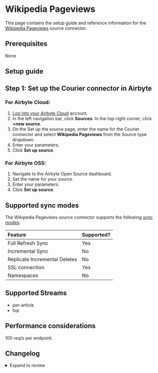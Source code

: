 # Wikipedia Pageviews

This page contains the setup guide and reference information for the [Wikipedia Pageviews](https://wikimedia.org/api/rest_v1/#/Pageviews%20data) source connector.

## Prerequisites

None

## Setup guide

## Step 1: Set up the Courier connector in Airbyte

### For Airbyte Cloud:

1. [Log into your Airbyte Cloud](https://cloud.airbyte.com/workspaces) account.
2. In the left navigation bar, click **Sources**. In the top-right corner, click **+new source**.
3. On the Set up the source page, enter the name for the Courier connector and select **Wikipedia Pageviews** from the Source type dropdown.
4. Enter your parameters.
5. Click **Set up source**.

### For Airbyte OSS:

1. Navigate to the Airbyte Open Source dashboard.
2. Set the name for your source.
3. Enter your parameters.
4. Click **Set up source**.

## Supported sync modes

The Wikipedia Pageviews source connector supports the following [sync modes](https://docs.airbyte.com/cloud/core-concepts#connection-sync-modes):

| Feature                       | Supported? |
| :---------------------------- | :--------- |
| Full Refresh Sync             | Yes        |
| Incremental Sync              | No         |
| Replicate Incremental Deletes | No         |
| SSL connection                | Yes        |
| Namespaces                    | No         |

## Supported Streams

- per-article
- top

## Performance considerations

100 req/s per endpoint.

## Changelog

<details>
  <summary>Expand to review</summary>

| Version | Date       | Pull Request                                              | Subject        |
| :------ | :--------- | :-------------------------------------------------------- | :------------- |
| 0.2.16 | 2025-03-29 | [56888](https://github.com/airbytehq/airbyte/pull/56888) | Update dependencies |
| 0.2.15 | 2025-03-22 | [56296](https://github.com/airbytehq/airbyte/pull/56296) | Update dependencies |
| 0.2.14 | 2025-03-08 | [55618](https://github.com/airbytehq/airbyte/pull/55618) | Update dependencies |
| 0.2.13 | 2025-03-01 | [55129](https://github.com/airbytehq/airbyte/pull/55129) | Update dependencies |
| 0.2.12 | 2025-02-22 | [54472](https://github.com/airbytehq/airbyte/pull/54472) | Update dependencies |
| 0.2.11 | 2025-02-15 | [54093](https://github.com/airbytehq/airbyte/pull/54093) | Update dependencies |
| 0.2.10 | 2025-02-08 | [53587](https://github.com/airbytehq/airbyte/pull/53587) | Update dependencies |
| 0.2.9 | 2025-02-01 | [53103](https://github.com/airbytehq/airbyte/pull/53103) | Update dependencies |
| 0.2.8 | 2025-01-25 | [52418](https://github.com/airbytehq/airbyte/pull/52418) | Update dependencies |
| 0.2.7 | 2025-01-18 | [51968](https://github.com/airbytehq/airbyte/pull/51968) | Update dependencies |
| 0.2.6 | 2025-01-11 | [51393](https://github.com/airbytehq/airbyte/pull/51393) | Update dependencies |
| 0.2.5 | 2024-12-28 | [50807](https://github.com/airbytehq/airbyte/pull/50807) | Update dependencies |
| 0.2.4 | 2024-12-21 | [50345](https://github.com/airbytehq/airbyte/pull/50345) | Update dependencies |
| 0.2.3 | 2024-12-14 | [49734](https://github.com/airbytehq/airbyte/pull/49734) | Update dependencies |
| 0.2.2 | 2024-12-12 | [47763](https://github.com/airbytehq/airbyte/pull/47763) | Update dependencies |
| 0.2.1 | 2024-10-28 | [47618](https://github.com/airbytehq/airbyte/pull/47618) | Update dependencies |
| 0.2.0 | 2024-08-20 | [44460](https://github.com/airbytehq/airbyte/pull/44460) | Refactor connector to manifest-only format |
| 0.1.10 | 2024-08-17 | [44202](https://github.com/airbytehq/airbyte/pull/44202) | Update dependencies |
| 0.1.9 | 2024-08-12 | [43771](https://github.com/airbytehq/airbyte/pull/43771) | Update dependencies |
| 0.1.8 | 2024-08-10 | [43543](https://github.com/airbytehq/airbyte/pull/43543) | Update dependencies |
| 0.1.7 | 2024-08-03 | [43184](https://github.com/airbytehq/airbyte/pull/43184) | Update dependencies |
| 0.1.6 | 2024-07-27 | [42706](https://github.com/airbytehq/airbyte/pull/42706) | Update dependencies |
| 0.1.5 | 2024-07-20 | [42242](https://github.com/airbytehq/airbyte/pull/42242) | Update dependencies |
| 0.1.4 | 2024-07-13 | [41686](https://github.com/airbytehq/airbyte/pull/41686) | Update dependencies |
| 0.1.3 | 2024-07-10 | [41560](https://github.com/airbytehq/airbyte/pull/41560) | Update dependencies |
| 0.1.2 | 2024-07-09 | [41081](https://github.com/airbytehq/airbyte/pull/41081) | Update dependencies |
| 0.1.1 | 2024-05-31 | [38724](https://github.com/airbytehq/airbyte/pull/38724) | Make connector compatible with builder |
| 0.1.0   | 2022-10-31 | [#18343](https://github.com/airbytehq/airbyte/pull/18343) | Initial commit |

</details>
